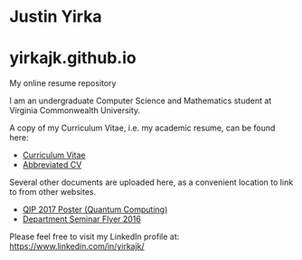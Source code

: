 # Justin Yirka
# yirkajk.github.io
My online resume repository

I am an undergraduate Computer Science and Mathematics student at Virginia Commonwealth University.

A copy of my Curriculum Vitae, i.e. my academic resume, can be found here:
  * [Curriculum Vitae](./CV_JYirka.pdf)
  * [Abbreviated CV](./CV_JYirka_Short.pdf)

Several other documents are uploaded here, as a convenient location to link to from other websites.
  * [QIP 2017 Poster (Quantum Computing)](./QIP_Poster_2017_v6_final.pdf)
  * [Department Seminar Flyer 2016](./csseminar-3-25-16-flyer.pdf)

Please feel free to visit my LinkedIn profile at: https://www.linkedin.com/in/yirkajk/
